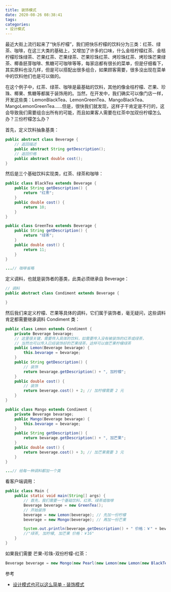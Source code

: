 ```yaml
---
title: 装饰模式
date: 2020-08-26 08:38:41
tags:
categories:
- 设计模式
---
```


最近大街上流行起来了“快乐柠檬”，我们把快乐柠檬的饮料分为三类：红茶、绿茶、咖啡，在这三大类的基础上，又增加了许多的口味，什么金桔柠檬红茶、金桔柠檬珍珠绿茶、芒果红茶、芒果绿茶、芒果珍珠红茶、烤珍珠红茶、烤珍珠芒果绿茶、椰香胚芽咖啡、焦糖可可咖啡等等，每家店都有很长的菜单，但是仔细看下，其实原料也没几样，但是可以搭配出很多组合，如果顾客需要，很多没出现在菜单中的饮料他们也是可以做的。

在这个例子中，红茶、绿茶、咖啡是最基础的饮料，其他的像金桔柠檬、芒果、珍珠、椰果、焦糖等都属于装饰用的。当然，在开发中，我们确实可以像门店一样，开发这些类：LemonBlackTea、LemonGreenTea、MangoBlackTea、MangoLemonGreenTea......但是，很快我们就发现，这样子干肯定是不行的，这会导致我们需要组合出所有的可能，而且如果客人需要在红茶中加双份柠檬怎么办？三份柠檬怎么办？

首先，定义饮料抽象基类：

```java
public abstract class Beverage {
    // 返回描述
    public abstract String getDescription();
    // 返回价格
    public abstract double cost();
}
```

然后是三个基础饮料实现类，红茶、绿茶和咖啡：

```java
public class BlackTea extends Beverage {
    public String getDescription() {
        return "红茶";
    }
    public double cost() {
        return 10;
    }
}

public class GreenTea extends Beverage {
    public String getDescription() {
        return "绿茶";
    }
    public double cost() {
        return 11;
    }
}

...// 咖啡省略
```

定义调料，也就是装饰者的基类，此类必须继承自 Beverage：

```java
// 调料
public abstract class Condiment extends Beverage {

}
```

然后我们来定义柠檬、芒果等具体的调料，它们属于装饰者，毫无疑问，这些调料肯定都需要继承调料 Condiment 类：

```java
public class Lemon extends Condiment {
    private Beverage bevarage;
    // 这里很关键，需要传入具体的饮料，如需要传入没有被装饰的红茶或绿茶，
    // 当然也可以传入已经装饰好的芒果绿茶，这样可以做芒果柠檬绿茶
    public Lemon(Beverage bevarage) {
        this.bevarage = bevarage;
    }
    public String getDescription() {
        // 装饰
        return bevarage.getDescription() + ", 加柠檬";
    }
    public double cost() {
        // 装饰
        return beverage.cost() + 2; // 加柠檬需要 2 元
    }
}

public class Mango extends Condiment {
    private Beverage bevarage;
    public Mango(Beverage bevarage) {
        this.bevarage = bevarage;
    }
    public String getDescription() {
        return bevarage.getDescription() + ", 加芒果";
    }
    public double cost() {
        return beverage.cost() + 3; // 加芒果需要 3 元
    }
}

...// 给每一种调料都加一个类
```

看客户端调用：

```java
public class Main {
    public static void main(String[] args) {
        // 首先，我们需要一个基础饮料，红茶、绿茶或咖啡
        Beverage beverage = new GreenTea();
        // 开始装饰
        beverage = new Lemon(beverage); // 先加一份柠檬
        beverage = new Mongo(beverage); // 再加一份芒果

        System.out.println(beverage.getDescription() + " 价格：￥" + beverage.cost());
        //"绿茶, 加柠檬, 加芒果 价格：￥16"
    }
}
```

如果我们需要 芒果-珍珠-双份柠檬-红茶：

```java
Beverage beverage = new Mongo(new Pearl(new Lemon(new Lemon(new BlackTea()))));
```

参考

+ [设计模式也可以这么简单 - 装饰模式](https://www.javadoop.com/post/design-pattern#toc_12)